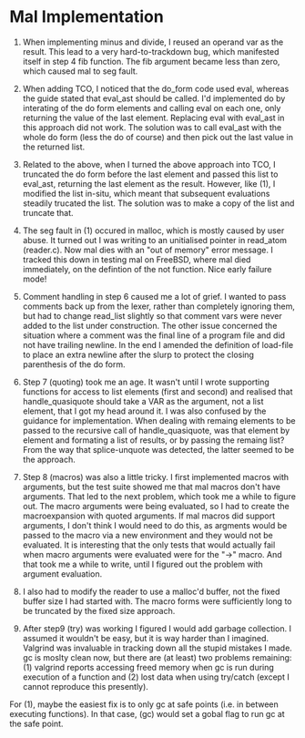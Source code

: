 Mal Implementation 
==================

1. When implementing minus and divide, I reused an operand var as the
result.  This lead to a very hard-to-trackdown bug, which manifested
itself in step 4 fib function. The fib argument became less than zero,
which caused mal to seg fault.

2. When adding TCO, I noticed that the do_form code used eval,
whereas the guide stated that eval_ast should be called.  I'd
implemented do by interating of the do form elements and calling
eval on each one, only returning the value of the last element.
Replacing eval with eval_ast in this approach did not work.  The
solution was to call eval_ast with the whole do form (less the do
of course) and then pick out the last value in the returned list.

3. Related to the above, when I turned the above approach into
TCO, I truncated the do form before the last element and passed
this list to eval_ast, returning the last element as the result.
However, like (1), I modified the list in-situ, which meant that
subsequent evaluations steadily trucated the list.  The solution
was to make a copy of the list and truncate that.

4. The seg fault in (1) occured in malloc, which is mostly caused by
user abuse.  It turned out I was writing to an unitialised pointer in
read_atom (reader.c).  Now mal dies with an "out of memory" error
message. I tracked this down in testing mal on FreeBSD, where mal died
immediately, on the defintion of the not function. Nice early failure mode!

5. Comment handling in step 6 caused me a lot of grief.  I wanted to
pass comments back up from the lexer, rather than completely ignoring
them, but had to change read_list slightly so that comment vars were
never added to the list under construction. The other issue concerned
the situation where a comment was the final line of a program file and
did not have trailing newline.  In the end I amended the definition of
load-file to place an extra newline after the slurp to protect the
closing parenthesis of the do form.

6. Step 7 (quoting) took me an age.  It wasn't until I wrote
supporting functions for access to list elements (first and second)
and realised that handle_quasiquote should take a VAR as the argument,
not a list element, that I got my head around it. I was also confused
by the guidance for implementation.  When dealing with remaing
elements to be passed to the recursive call of handle_quasiquote, was
that element by element and formating a list of results, or by passing
the remaing list?  From the way that splice-unquote was detected, the
latter seemed to be the approach.

7. Step 8 (macros) was also a little tricky.  I first implemented
macros with arguments, but the test suite showed me that mal macros
don't have arguments.  That led to the next problem, which took me a
while to figure out.  The macro arguments were being evaluated, so I
had to create the macroexpansion with quoted arguments. If mal macros
did support arguments, I don't think I would need to do this, as
argments would be passed to the macro via a new environment and they
would not be evaluated. It is interesting that the only tests that
would actually fail when macro arguments were evaluated were for the
"->" macro. And that took me a while to write, until I figured out
the problem with argument evaluation.

8. I also had to modify the reader to use a malloc'd buffer, not the
fixed buffer size I had started with.  The macro forms were
sufficiently long to be truncated by the fixed size approach.

9. After step9 (try) was working I figured I would add garbage
collection. I assumed it wouldn't be easy, but it is way harder than I
imagined. Valgrind was invaluable in tracking down all the stupid
mistakes I made.  gc is moslty clean now, but there are (at least) two
problems remaining: (1) valgrind reports accessing freed memory when
gc is run during execution of a function and (2) lost data when using
try/catch (except I cannot reproduce this presently).

For (1), maybe the easiest fix is to only gc at safe points (i.e. in
between executing functions).  In that case, (gc) would set a gobal
flag to run gc at the safe point.

